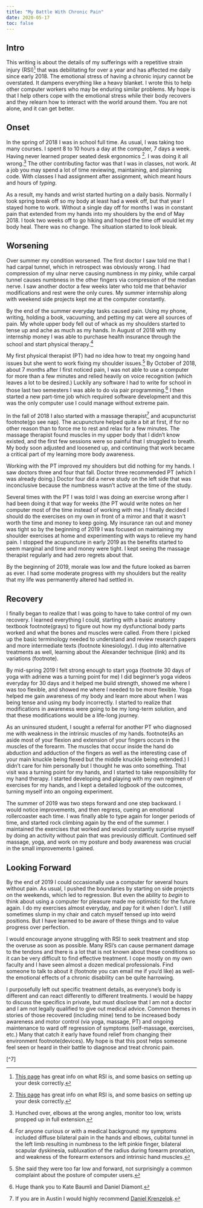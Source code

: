 ```yaml
---
title: "My Battle With Chronic Pain"
date: 2020-05-17
toc: false
---
```


## Intro

This writing is about the details of my sufferings with a repetitive strain injury (RSI)[^1] that was debilitating for over a year and has affected me daily since early 2018. The emotional stress of having a chronic injury cannot be overstated. It dampens everything like a heavy blanket. I wrote this to help other computer workers who may be enduring similar problems. My hope is that I help others cope with the emotional stress while their body recovers and they relearn how to interact with the world around them. You are not alone, and it can get better.

## Onset

In the spring of 2018 I was in school full time. As usual, I was taking too many courses. I spent 8 to 10 hours a day at the computer, 7 days a week. Having never learned proper seated desk ergonomics [^1]. I was doing it all wrong.[^2] The other contributing factor was that I was in classes, not work. At a job you may spend a lot of time reviewing, maintaining, and planning code. With classes I had assignment after assignment, which meant hours and hours of _typing_.

As a result, my hands and wrist started hurting on a daily basis. Normally I took spring break off so my body at least had a week off, but  that year I stayed home to work. Without a single day off for months I was in constant pain that extended from my hands into my shoulders by the end of May 2018. I took two weeks off to go hiking and hoped the time off would let my body heal. There was no change. The situation started to look bleak.

## Worsening

Over summer my condition worsened. The first doctor I saw told me that I had carpal tunnel, which in retrospect was obviously wrong. I had compression of my ulnar nerve causing numbness in my pinky, while carpal tunnel causes numbness in the other fingers via compression of the median nerve. I saw another doctor a few weeks later who told me that behavior modifications and rest were the only cures. My summer internship along with weekend side projects kept me at the computer constantly. 

By the end of the summer everyday tasks caused pain. Using my phone, writing, holding a book, vacuuming, and petting my cat were all sources of pain. My whole upper body fell out of whack as my shoulders started to tense up and ache as much as my hands. In August of 2018 with my internship money I was able to purchase health insurance through the school and start physical therapy.[^3]

My first physical therapist (PT) had no idea how to treat my ongoing hand issues but she went to work fixing my shoulder issues.[^4]  By October of 2018, about 7 months after I first noticed pain, I was not able to use a computer for more than a few minutes and relied heavily on voice recognition (which leaves a lot to be desired.) Luckily any software I had to write for school in those last two semesters I was able to do via pair programming.[^5] I then started a new part-time job which required software development and this was the only computer use I could manage without extreme pain.

In the fall of 2018 I also started with a massage therapist[^6] and acupuncturist footnote(go see nap). The acupuncture helped quite a bit at first, if for no other reason than to force me to rest and relax for a few minutes. The massage therapist found muscles in my upper body that I didn’t know existed, and the first few sessions were so painful that I struggled to breath. My body soon adjusted and loosened up, and continuing that work became a critical part of my learning more body awareness.

Working with the PT improved my shoulders but did nothing for my hands. I saw doctors three and four that fall. Doctor three recommended PT (which I was already doing.) Doctor four did a nerve study on the left side that was inconclusive because the numbness wasn’t active at the time of the study. 

Several times with the PT I was told I was doing an exercise wrong after I had been doing it that way for weeks (the PT would write notes on her computer most of the time instead of working with me.) I finally decided I should do the exercises on my own in front of a mirror and that it wasn't worth the time and money to keep going. My insurance ran out and money was tight so by the beginning of 2019 I was focused on maintaining my shoulder exercises at home and experimenting with ways to relieve my hand pain. I stopped the acupuncture in early 2019 as the benefits started to seem marginal and time and money were tight. I kept seeing the massage therapist regularly and had zero regrets about that.

By the beginning of 2019, morale was low and the future looked as barren as ever. I had some moderate progress with my shoulders but the reality that my life was permanently altered had settled in.

## Recovery
I finally began to realize that I was going to have to take control of my own recovery. I learned everything I could, starting with a basic anatomy textbook footnote(grays) to figure out how my dysfunctional body parts worked and what the bones and muscles were called. From there I picked up the basic terminology needed to understand and review research papers and more intermediate texts (footnote kinesiology). I dug into alternative treatments as well, learning about the Alexander technique (link) and its variations (footnote).

By mid-spring 2019 I felt strong enough to start yoga (footnote 30 days of yoga with adriene was  a turning point for me) I did beginner’s yoga videos everyday for 30 days and it helped me  build strength, showed me where I was too flexible, and showed me where I needed to be more flexible. Yoga helped me gain awareness of my body and learn more about when I was being tense and using my body incorrectly. I started to realize that modifications in awareness were going to be my long-term solution, and that these modifications would be a life-long journey.

As an uninsured student, I sought a referral for another PT who diagnosed me with weakness in the intrinsic muscles of my hands. footnote(As an aside most of your flexion and extension of your fingers occurs in the muscles of the forearm. The muscles that occur inside the hand do abduction and adduction of the fingers as well as the interesting case of your main knuckle being flexed but the middle knuckle being extended.) I didn’t care for him personally but I thought he was onto something. That visit was a turning point for my hands, and I started to take responsibility for my hand therapy. I started developing and playing with my own regimen of exercises for my hands, and I kept a detailed logbook of the outcomes, turning myself into an ongoing experiment.

The summer of 2019 was two steps forward and one step backward. I would notice improvements, and then regress, cueing an emotional rollercoaster each time. I was finally able to type again for longer periods of time, and started rock climbing again by the end of the summer. I maintained the exercises that worked and would constantly surprise myself by doing an activity without pain that was previously difficult. Continued self massage, yoga, and work on my posture and body awareness was crucial in the small improvements I gained.

## Looking Forward
By the end of 2019 I could occasionally use a computer for several hours without pain. As  usual, I pushed the boundaries by starting on side projects on the weekends, which led to regression. But even the ability to *begin* to think about using a computer for pleasure made me optimistic for the future again. I do my exercises almost everyday, and pay for it when I don’t. I still sometimes slump in my chair and catch myself tensed up into weird positions. But I have learned to be aware of these things and to value progress over perfection. 

I would encourage anyone struggling with RSI to seek treatment and stop the overuse as soon as possible. Many RSI’s can cause permanent damage to the tendons and there is a lot that is not known about these conditions so it can be very difficult to find effective treatment. I cope mostly on my own faculty and I have seen almost a dozen medical professionals. Find someone to talk to about it (footnote you can email me if you’d like) as well-  the emotional effects of a chronic disability can be quite harrowing.

I purposefully left out specific treatment details, as everyone’s body is different and can react differently to different treatments. I would be happy to discuss the specifics in private, but must disclose that I am not a doctor and I am not legally qualified to give out medical advice. Common themes in stories of those recovered (including mine) tend to be increased body awareness and motor control (via yoga, massage, PT) and ongoing maintenance to ward off regression of symptoms (self-massage, exercises, etc.) Many that catch it early have found relief from changing their environment footnote(devices). My hope is that this post helps someone feel seen or heard in their battle to diagnose and treat chronic pain. 

[^1]: [This page](https://web.eecs.umich.edu/~cscott/rsi.html) has great info on what RSI is, and some basics on setting up your desk correctly. 

[^2]: Hunched over, elbows at the wrong angles, monitor too low, wrists propped up in full extension.

[^3]: For anyone curious or with a medical background: my symptoms included diffuse bilateral pain in the hands and elbows, cubital tunnel in the left limb resulting in numbness to the left pinkie finger, bilateral scapular dyskinesia, subluxation of the radius during forearm pronation, and weakness of the forearm extensors and intrinsic hand muscles.

[^4]:  She said they were too far low and forward, not surprisingly a common complaint about the posture of computer users.

[^5]: Huge thank you to Kate Baumli and Daniel Diamont.

[^6]: If you are in Austin I would highly recommend [Daniel Krenzelok](http://tinyretreatatx.com/).

[^7]




